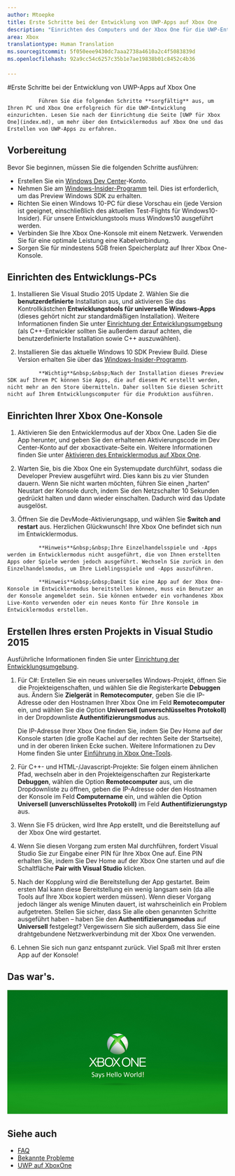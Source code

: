 ```yaml
---
author: Mtoepke
title: Erste Schritte bei der Entwicklung von UWP-Apps auf Xbox One
description: "Einrichten des Computers und der Xbox One für die UWP-Entwicklung"
area: Xbox
translationtype: Human Translation
ms.sourcegitcommit: 5f050eee9430dc7aaa2738a4610a2c4f5083839d
ms.openlocfilehash: 92a9cc54c6257c35b1e7ae19838b01c8452c4b36

---
```


#Erste Schritte bei der Entwicklung von UWP-Apps auf Xbox One


              Führen Sie die folgenden Schritte **sorgfältig** aus, um Ihren PC und Xbox One erfolgreich für die UWP-Entwicklung einzurichten. Lesen Sie nach der Einrichtung die Seite [UWP für Xbox One](index.md), um mehr über den Entwicklermodus auf Xbox One und das Erstellen von UWP-Apps zu erfahren. 

## Vorbereitung
Bevor Sie beginnen, müssen Sie die folgenden Schritte ausführen:
-   Erstellen Sie ein [Windows Dev Center](https://dev.windows.com)-Konto.
-   Nehmen Sie am [Windows-Insider-Programm](https://insider.windows.com/) teil. Dies ist erforderlich, um das Preview Windows SDK zu erhalten.
-   Richten Sie einen Windows 10-PC für diese Vorschau ein (jede Version ist geeignet, einschließlich des aktuellen Test-Flights für Windows10-Insider). Für unsere Entwicklungstools muss Windows10 ausgeführt werden. 
-   Verbinden Sie Ihre Xbox One-Konsole mit einem Netzwerk. Verwenden Sie für eine optimale Leistung eine Kabelverbindung.
- Sorgen Sie für mindestens 5GB freien Speicherplatz auf Ihrer Xbox One-Konsole.

## Einrichten des Entwicklungs-PCs
1.  Installieren Sie Visual Studio 2015 Update 2. Wählen Sie die **benutzerdefinierte** Installation aus, und aktivieren Sie das Kontrollkästchen **Entwicklungstools für universelle Windows-Apps** (dieses gehört nicht zur standardmäßigen Installation). Weitere Informationen finden Sie unter [Einrichtung der Entwicklungsumgebung](development-environment-setup.md) (als C++-Entwickler sollten Sie außerdem darauf achten, die benutzerdefinierte Installation sowie C++ auszuwählen).

2.  Installieren Sie das aktuelle Windows 10 SDK Preview Build. Diese Version erhalten Sie über das [Windows-Insider-Programm](http://go.microsoft.com/fwlink/p/?LinkId=780552).
  
  > 
              **Wichtig**&nbsp;&nbsp;Nach der Installation dieses Preview SDK auf Ihrem PC können Sie Apps, die auf diesem PC erstellt werden, nicht mehr an den Store übermitteln. Daher sollten Sie diesen Schritt nicht auf Ihrem Entwicklungscomputer für die Produktion ausführen. 

## Einrichten Ihrer Xbox One-Konsole
1.  Aktivieren Sie den Entwicklermodus auf der Xbox One. Laden Sie die App herunter, und geben Sie den erhaltenen Aktivierungscode im Dev Center-Konto auf der xboxactivate-Seite ein. Weitere Informationen finden Sie unter [Aktivieren des Entwicklermodus auf Xbox One](devkit-activation.md). 

2.  Warten Sie, bis die Xbox One ein Systemupdate durchführt, sodass die Developer Preview ausgeführt wird. Dies kann bis zu vier Stunden dauern. Wenn Sie nicht warten möchten, führen Sie einen „harten“ Neustart der Konsole durch, indem Sie den Netzschalter 10 Sekunden gedrückt halten und dann wieder einschalten. Dadurch wird das Update ausgelöst.  

3.  Öffnen Sie die DevMode-Aktivierungsapp, und wählen Sie **Switch and restart** aus. Herzlichen Glückwunsch! Ihre Xbox One befindet sich nun im Entwicklermodus.
  
  > 
              **Hinweis**&nbsp;&nbsp;Ihre Einzelhandelsspiele und -Apps werden im Entwicklermodus nicht ausgeführt, die von Ihnen erstellten Apps oder Spiele werden jedoch ausgeführt. Wechseln Sie zurück in den Einzelhandelsmodus, um Ihre Lieblingsspiele und -Apps auszuführen.
  
  > 
              **Hinweis**&nbsp;&nbsp;Damit Sie eine App auf der Xbox One-Konsole im Entwicklermodus bereitstellen können, muss ein Benutzer an der Konsole angemeldet sein. Sie können entweder ein vorhandenes Xbox Live-Konto verwenden oder ein neues Konto für Ihre Konsole im Entwicklermodus erstellen. 

## Erstellen Ihres ersten Projekts in Visual Studio 2015

Ausführliche Informationen finden Sie unter [Einrichtung der Entwicklungsumgebung](development-environment-setup.md).

1.  Für C#: Erstellen Sie ein neues universelles Windows-Projekt, öffnen Sie die Projekteigenschaften, und wählen Sie die Registerkarte **Debuggen** aus. Ändern Sie **Zielgerät** in **Remotecomputer**, geben Sie die IP-Adresse oder den Hostnamen Ihrer Xbox One im Feld **Remotecomputer** ein, und wählen Sie die Option **Universell (unverschlüsseltes Protokoll)** in der Dropdownliste **Authentifizierungsmodus** aus.   

    Die IP-Adresse Ihrer Xbox One finden Sie, indem Sie Dev Home auf der Konsole starten (die große Kachel auf der rechten Seite der Startseite), und in der oberen linken Ecke suchen. Weitere Informationen zu Dev Home finden Sie unter [Einführung in Xbox One-Tools](introduction-to-xbox-tools.md).  

2.  Für C++- und HTML-/Javascript-Projekte: Sie folgen einem ähnlichen Pfad, wechseln aber in den Projekteigenschaften zur Registerkarte **Debuggen**, wählen die Option **Remotecomputer** aus, um die Dropdownliste zu öffnen, geben die IP-Adresse oder den Hostnamen der Konsole im Feld **Computername** ein, und wählen die Option **Universell (unverschlüsseltes Protokoll)** im Feld **Authentifizierungstyp** aus.
   
3.  Wenn Sie F5 drücken, wird Ihre App erstellt, und die Bereitstellung auf der Xbox One wird gestartet.
  
4.  Wenn Sie diesen Vorgang zum ersten Mal durchführen, fordert Visual Studio Sie zur Eingabe einer PIN für Ihre Xbox One auf. Eine PIN erhalten Sie, indem Sie Dev Home auf der Xbox One starten und auf die Schaltfläche **Pair with Visual Studio** klicken.
  
5.  Nach der Kopplung wird die Bereitstellung der App gestartet. Beim ersten Mal kann diese Bereitstellung ein wenig langsam sein (da alle Tools auf Ihre Xbox kopiert werden müssen). Wenn dieser Vorgang jedoch länger als wenige Minuten dauert, ist wahrscheinlich ein Problem aufgetreten. Stellen Sie sicher, dass Sie alle oben genannten Schritte ausgeführt haben – haben Sie den **Authentifizierungsmodus** auf **Universell** festgelegt? Vergewissern Sie sich außerdem, dass Sie eine drahtgebundene Netzwerkverbindung mit der Xbox One verwenden.  

6. Lehnen Sie sich nun ganz entspannt zurück. Viel Spaß mit Ihrer ersten App auf der Konsole!  

## Das war's.

![Hello World](images/getting-started-hello-world.png)

## Siehe auch  
- [FAQ](frequently-asked-questions.md)  
- [Bekannte Probleme](known-issues.md)
- [UWP auf XboxOne](index.md)



<!--HONumber=Jul16_HO2-->


